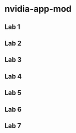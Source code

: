 # nvidia-app-mod

## Lab 1



## Lab 2



## Lab 3



## Lab 4



## Lab 5



## Lab 6



## Lab 7






